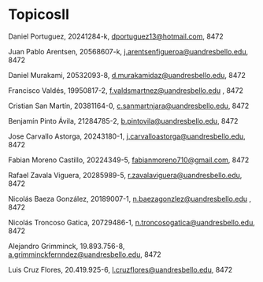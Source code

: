# TopicosII
 Daniel Portuguez, 20241284-k, dportuguez13@hotmail.com, 8472
 
 Juan Pablo Arentsen, 20568607-k, j.arentsenfigueroa@uandresbello.edu, 8472
 
 Daniel Murakami, 20532093-8, d.murakamidaz@uandresbello.edu, 8472

 Francisco Valdés, 19950817-2, f.valdsmartnez@uandresbello.edu , 8472

 Cristian San Martín, 20381164-0, c.sanmartnjara@uandresbello.edu, 8472

 Benjamín Pinto Ávila, 21284785-2, b.pintovila@uandresbello.edu, 8472
 
 Jose Carvallo Astorga, 20243180-1, j.carvalloastorga@uandresbello.edu, 8472

Fabian Moreno Castillo, 20224349-5, fabianmoreno710@gmail.com, 8472

Rafael Zavala Viguera, 20285989-5, r.zavalaviguera@uandresbello.edu, 8472

 Nicolás Baeza González, 20189007-1, n.baezagonzlez@uandresbello.edu , 8472
 
Nicolás Troncoso Gatica, 20729486-1, n.troncosogatica@uandresbello.edu, 8472

Alejandro Grimminck, 19.893.756-8, a.grimminckfernndez@uandresbello.edu, 8472

Luis Cruz Flores, 20.419.925-6, l.cruzflores@uandresbello.edu, 8472
